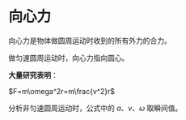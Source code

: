 # 向心力

向心力是物体做圆周运动时收到的所有外力的合力。

做匀速圆周运动时，向心力指向圆心。

**大量研究表明**：

$F=m\omega^2r=m\frac{v^2}r$

分析非匀速圆周运动时，公式中的 $a$、$v$、$\omega$ 取瞬间值。
